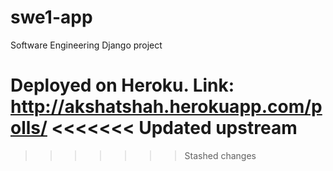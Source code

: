# swe1-app
Software Engineering Django project

Deployed on Heroku.
Link: http://akshatshah.herokuapp.com/polls/
<<<<<<< Updated upstream
=======

>>>>>>> Stashed changes
